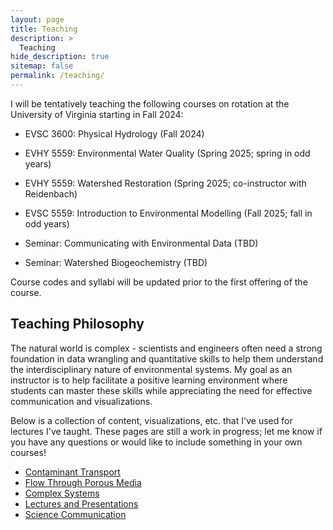 ```yaml
---
layout: page
title: Teaching
description: >
  Teaching
hide_description: true
sitemap: false
permalink: /teaching/
---
```


I will be tentatively teaching the following courses on rotation at the University of Virginia starting in Fall 2024:

-   EVSC 3600: Physical Hydrology (Fall 2024)

-   EVHY 5559: Environmental Water Quality (Spring 2025; spring in odd years)

-   EVHY 5559: Watershed Restoration (Spring 2025; co-instructor with Reidenbach)

-   EVSC 5559: Introduction to Environmental Modelling (Fall 2025; fall in odd years)

-   Seminar: Communicating with Environmental Data (TBD)

-   Seminar: Watershed Biogeochemistry (TBD)

Course codes and syllabi will be updated prior to the first offering of the course.

## Teaching Philosophy

The natural world is complex - scientists and engineers often need a strong foundation in data wrangling and quantitative skills to help them understand the interdisciplinary nature of environmental systems. My goal as an instructor is to help facilitate a positive learning environment where students can master these skills while appreciating the need for effective communication and visualizations.

Below is a collection of content, visualizations, etc. that I've used for lectures I've taught. These pages are still a work in progress; let me know if you have any questions or would like to include something in your own courses!

-   [Contaminant Transport](/teaching/book/intro.html)
-   [Flow Through Porous Media](/teaching/book/flow-through-porous-media.html)
-   [Complex Systems](/teaching/book/complexity-in-environmental-systems.html)
-   [Lectures and Presentations](/teaching/book/lectures-and-presentations.html)
-   [Science Communication](/teaching/book/communicating-your-research.html)
